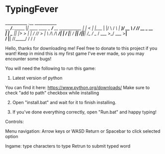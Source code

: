 # TypingFever
___________             .__                 ___________                       
\__    ___/__.__.______ |__| ____    ____   \_   _____/______  __ ___________ 
  |    | <   |  |\____ \|  |/    \  / ___\   |    __)/ __ \  \/ // __ \_  __ \
  |    |  \___  ||  |_> >  |   |  \/ /_/  >  |     \\  ___/\   /\  ___/|  | \/
  |____|  / ____||   __/|__|___|  /\___  /   \___  / \___  >\_/  \___  >__|   
          \/     |__|           \//_____/        \/      \/          \/       


Hello, thanks for downloading me! 
Feel free to donate to this project if you want!
Keep in mind this is my first game I've ever made, so you may encounter some bugs!


You will need the following to run this game:
1) Latest version of python

You can find it here: https://www.python.org/downloads/
Make sure to check "add to path" checkbox while installing

2) Open "install.bat" and wait for it to finish installing.

3) If you've done everything correctly, open "Run.bat" and happy typing!



Controls:

Menu navigation:
Arrow keys or WASD
Return or Spacebar to click selected option

Ingame:
type characters to type
Retrun to submit typed word
